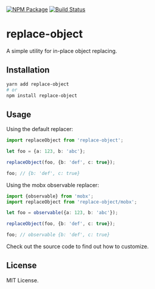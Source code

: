 [![NPM Package](https://badge.fury.io/js/replace-object.svg)](https://www.npmjs.com/package/replace-object)
[![Build Status](https://travis-ci.org/vilic/replace-object.svg?branch=master)](https://travis-ci.org/vilic/replace-object)

# replace-object

A simple utility for in-place object replacing.

## Installation

```sh
yarn add replace-object
# or
npm install replace-object
```

## Usage

Using the default replacer:

```ts
import replaceObject from 'replace-object';

let foo = {a: 123, b: 'abc'};

replaceObject(foo, {b: 'def', c: true});

foo; // {b: 'def', c: true}
```

Using the mobx observable replacer:

```ts
import {observable} from 'mobx';
import replaceObject from 'replace-object/mobx';

let foo = observable({a: 123, b: 'abc'});

replaceObject(foo, {b: 'def', c: true});

foo; // observable {b: 'def', c: true}
```

Check out the source code to find out how to customize.

## License

MIT License.
